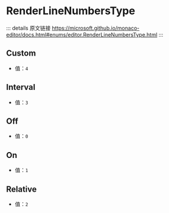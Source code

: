 # RenderLineNumbersType
        
::: details 原文链接
https://microsoft.github.io/monaco-editor/docs.html#enums/editor.RenderLineNumbersType.html
:::

## Custom
- 值：`4`

## Interval
- 值：`3`

## Off
- 值：`0`

## On
- 值：`1`

## Relative
- 值：`2`
